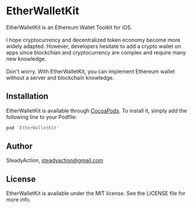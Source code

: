 # EtherWalletKit

EtherWalletKit is an Ethereum Wallet Toolkit for iOS.<br><br>
I hope cryptocurrency and decentralized token economy become more widely adapted.
However, developers hesitate to add a crypto wallet on apps since blockchian and cryptocurrency are complex and require many new knowledge. <br><br>
Don't worry. With EtherWalletKit, you can implement Ethereum wallet without a server and blockchain knowledge.



## Installation

EtherWalletKit is available through [CocoaPods](https://cocoapods.org). To install
it, simply add the following line to your Podfile:

```ruby
pod 'EtherWalletKit'
```

## Author

SteadyAction, steadyaction@gmail.com

## License

EtherWalletKit is available under the MIT license. See the LICENSE file for more info.
